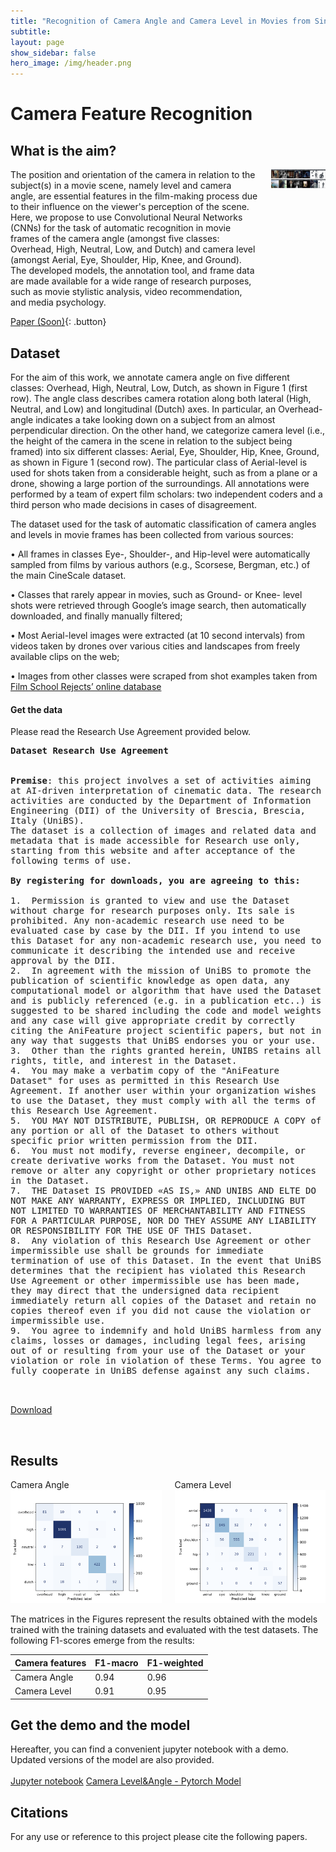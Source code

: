 ```yaml
---
title: "Recognition of Camera Angle and Camera Level in Movies from Single Frames"
subtitle: 
layout: page
show_sidebar: false
hero_image: /img/header.png
---
```


<!-- #region -->
# Camera Feature Recognition

## What is the aim?
<div class="columns is-mobile is-centered is-vcentered">
  <div class="column is-4">
    <span>
    The position and orientation of the camera in relation to the subject(s) in a movie scene, namely level and camera angle, are essential features in the film-making process due to their influence on the viewer's perception of the scene.
Here, we propose to use Convolutional Neural Networks (CNNs) for the task of automatic recognition in movie frames of the camera angle (amongst five classes: Overhead, High, Neutral, Low, and Dutch) and camera level (amongst Aerial, Eye, Shoulder, Hip, Knee, and Ground).
The developed models, the annotation tool, and frame data are made available  for a wide range of research purposes, such as movie stylistic analysis, video recommendation, and media psychology.
    </span>
  </div>
  <div class="column">
    <img src="/img/angle-scale-examples.png">
  </div>
</div>

[Paper (Soon)](/#TBD){: .button}

<!-- #endregion -->

## Dataset 

<!-- #region -->
For the aim of this work, we annotate camera angle on five different classes: Overhead, High, Neutral, Low, Dutch, as shown
in Figure 1 (first row). The angle class describes camera rotation along both lateral (High, Neutral, and Low) and longitudinal (Dutch) axes. 
In particular, an Overhead-angle indicates a take looking down on a subject from an almost perpendicular direction.
On the other hand, we categorize camera level (i.e., the height of the camera in the scene in relation to the subject being framed) into
six different classes: Aerial, Eye, Shoulder, Hip, Knee, Ground, as shown in Figure 1 (second row). The particular class of Aerial-level
is used for shots taken from a considerable height, such as from a plane or a drone, showing a large portion of the surroundings. All
annotations were performed by a team of expert film scholars: two independent coders and a third person who made decisions in cases
of disagreement.

The dataset used for the task of automatic classification of camera angles and levels in movie frames has been collected from various
sources:

• All frames in classes Eye-, Shoulder-, and Hip-level were automatically sampled from films by various authors (e.g., Scorsese,
Bergman, etc.) of the main CineScale dataset.

• Classes that rarely appear in movies, such as Ground- or Knee- level shots were retrieved through Google’s image search, then
automatically downloaded, and finally manually filtered;

• Most Aerial-level images were extracted (at 10 second intervals) from videos taken by drones over various cities and landscapes
from freely available clips on the web;

• Images from other classes were scraped from shot examples taken from [Film School Rejects’ online database](https://shots.filmschoolrejects.com/)

<!-- #region -->
<section class="showcase">
    <div class="showcase-content">
    <h4 id="get-the-data">Get the data</h4>

Please read the Research Use Agreement provided below. 
        
<pre class="highlight" style="white-space: pre-wrap">
<b>Dataset Research Use Agreement</b>

<div style="text-align: left">
<b>Premise</b>: this project involves a set of activities aiming at AI-driven interpretation of cinematic data. The research activities are conducted by the Department of Information  Engineering (DII) of the University of Brescia, Brescia, Italy (UniBS).
The dataset is a collection of images and related data and metadata that is made accessible for Research use only, starting from this website and after acceptance of the following terms of use. 

<b>By registering for downloads, you are agreeing to this:</b>

1.	Permission is granted to view and use the Dataset without charge for research purposes only. Its sale is prohibited. Any non-academic research use need to be evaluated case by case by the DII. If you intend to use this Dataset for any non-academic research use, you need to communicate it describing the intended use and receive approval by the DII.
2.	In agreement with the mission of UniBS to promote the publication of scientific knowledge as open data, any computational model or algorithm that have used the Dataset and is publicly referenced (e.g. in a publication etc..) is suggested to be shared including the code and model weights and any case will give appropriate credit by correctly citing the AniFeature project scientific papers, but not in any way that suggests that UniBS endorses you or your use.
3.	Other than the rights granted herein, UNIBS retains all rights, title, and interest in the Dataset.
4.	You may make a verbatim copy of the "AniFeature Dataset" for uses as permitted in this Research Use Agreement. If another user within your organization wishes to use the Dataset, they must comply with all the terms of this Research Use Agreement.
5.	YOU MAY NOT DISTRIBUTE, PUBLISH, OR REPRODUCE A COPY of any portion or all of the Dataset to others without specific prior written permission from the DII.
6.	You must not modify, reverse engineer, decompile, or create derivative works from the Dataset. You must not remove or alter any copyright or other proprietary notices in the Dataset.
7.	THE Dataset IS PROVIDED «AS IS,» AND UNIBS AND ELTE DO NOT MAKE ANY WARRANTY, EXPRESS OR IMPLIED, INCLUDING BUT NOT LIMITED TO WARRANTIES OF MERCHANTABILITY AND FITNESS FOR A PARTICULAR PURPOSE, NOR DO THEY ASSUME ANY LIABILITY OR RESPONSIBILITY FOR THE USE OF THIS Dataset.
8.	Any violation of this Research Use Agreement or other impermissible use shall be grounds for immediate termination of use of this Dataset. In the event that UniBS determines that the recipient has violated this Research Use Agreement or other impermissible use has been made, they may direct that the undersigned data recipient immediately return all copies of the Dataset and retain no copies thereof even if you did not cause the violation or impermissible use.
9.	You agree to indemnify and hold UniBS harmless from any claims, losses or damages, including legal fees, arising out of or resulting from your use of the Dataset or your violation or role in violation of these Terms. You agree to fully cooperate in UniBS defense against any such claims.
</div>

</pre>
</div>

<p><centered>
<a href="https://data.mendeley.com/datasets/h4n3gn93gz" class="button is-success is-medium">Download</a>
</centered></p>
<br />
</section>

## Results

<div class="columns is-mobile is-centered is-vcentered">
  <div class="column is-4">
      Camera Angle<br/>
      <img src="/img/cm_angle.png">
  </div>
  <div class="column is-4">
      Camera Level<br/>
      <img src="/img/cm_level.png">
  </div>
</div>

The matrices in the Figures represent the results obtained with the models trained with the training datasets and evaluated with the test datasets. The following F1-scores emerge from the results:
<table>
      <thead>
        <tr>
          <th>Camera features</th>
          <th>F1-macro</th>
          <th>F1-weighted</th>
        </tr>
      </thead>
      <tbody>
        <tr>
          <td>Camera Angle</td>
          <td>0.94</td>
          <td>0.96</td>
        </tr>
        <tr>
          <td>Camera Level</td>
          <td>0.91</td>
          <td>0.95</td>
        </tr>
      </tbody>    
    </table>


## Get the demo and the model

<div class="columns is-mobile is-centered is-vcentered">
  <div class="column">
    <span>
        Hereafter, you can find a convenient jupyter notebook with a demo. Updated versions of the model are also provided.<br /><br />
        <a href="https://colab.research.google.com/github/CineScale/CineScale.github.io/blob/master/model/predict_camera_angle_level.ipynb" class="button is-primary is-outlined is-medium">Jupyter notebook</a>
        <a href="https://drive.google.com/file/d/1opv8MpHvrCdNInZQmnVklkA8Vxu6tFHT/view?usp=sharing" class="button is-info is-outlined is-medium">Camera Level&Angle - Pytorch Model</a>
    </span>
  </div>
</div>


## Citations

For any use or reference to this project please cite the following papers.

```

  
```
